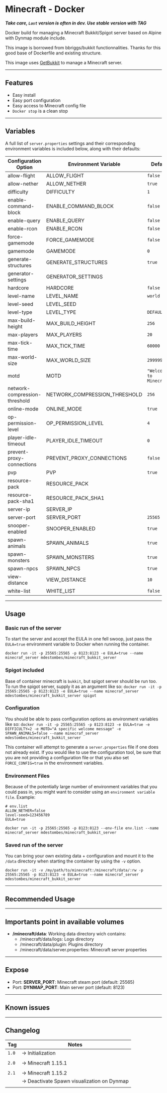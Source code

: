 # Minecraft - Docker

__*Take care, `Last` version is often in dev. Use stable version with TAG*__

Docker build for managing a Minecraft Bukkit/Spigot server based on Alpine with Dynmap module include.

This image is borrowed from bbriggs/bukkit functionnalities.
Thanks for this good base of Dockerfile and existing structure.

This image uses [GetBukkit](https://getbukkit.org) to manage a Minecraft server.

---

## Features
 - Easy install
 - Easy port configuration
 - Easy access to Minecraft config file
 - `Docker stop` is a clean stop

---

## Variables

A full list of `server.properties` settings and their corresponding environment variables is included below, along with their defaults:

| Configuration Option          | Environment Variable          | Default                  |
| ------------------------------|-------------------------------|--------------------------|
| allow-flight                  | ALLOW_FLIGHT                  | `false`                  |
| allow-nether                  | ALLOW_NETHER                  | `true`                   |
| difficulty                    | DIFFICULTY                    | `1`                      |
| enable-command-block          | ENABLE_COMMAND_BLOCK          | `false`                  |
| enable-query                  | ENABLE_QUERY                  | `false`                  |
| enable-rcon                   | ENABLE_RCON                   | `false`                  |
| force-gamemode                | FORCE_GAMEMODE                | `false`                  |
| gamemode                      | GAMEMODE                      | `0`                      |
| generate-structures           | GENERATE_STRUCTURES           | `true`                   |
| generator-settings            | GENERATOR_SETTINGS            |                          |
| hardcore                      | HARDCORE                      | `false`                  |
| level-name                    | LEVEL_NAME                    | `world`                  |
| level-seed                    | LEVEL_SEED                    |                          |
| level-type                    | LEVEL_TYPE                    | `DEFAULT`                |
| max-build-height              | MAX_BUILD_HEIGHT              | `256`                    |
| max-players                   | MAX_PLAYERS                   | `20`                     |
| max-tick-time                 | MAX_TICK_TIME                 | `60000`                  |
| max-world-size                | MAX_WORLD_SIZE                | `29999984`               |
| motd                          | MOTD                          | `"Welcome to Minecraft"` |
| network-compression-threshold | NETWORK_COMPRESSION_THRESHOLD | `256`                    |
| online-mode                   | ONLINE_MODE                   | `true`                   |
| op-permission-level           | OP_PERMISSION_LEVEL           | `4`                      |
| player-idle-timeout           | PLAYER_IDLE_TIMEOUT           | `0`                      |
| prevent-proxy-connections     | PREVENT_PROXY_CONNECTIONS     | `false`                  |
| pvp                           | PVP                           | `true`                   |
| resource-pack                 | RESOURCE_PACK                 |                          |
| resource-pack-sha1            | RESOURCE_PACK_SHA1            |                          |
| server-ip                     | SERVER_IP                     |                          |
| server-port                   | SERVER_PORT                   | `25565`                  | 
| snooper-enabled               | SNOOPER_ENABLED               | `true`                   |
| spawn-animals                 | SPAWN_ANIMALS                 | `true`                   |
| spawn-monsters                | SPAWN_MONSTERS                | `true`                   |
| spawn-npcs                    | SPAWN_NPCS                    | `true`                   |
| view-distance                 | VIEW_DISTANCE                 | `10`                     |
| white-list                    | WHITE_LIST                    | `false`                  |

---

## Usage

### Basic run of the server

To start the server and accept the EULA in one fell swoop, just pass the `EULA=true` environment variable to Docker when running the container.

`docker run -it -p 25565:25565 -p 8123:8123 -e EULA=true --name minecraf_server mdestombes/minecraft_bukkit_server`

### Spigot included

Base of container minecraft is `bukkit`, but spigot server should be run too. To run the spigot server, supply it as an argument like so:
`docker run -it -p 25565:25565 -p 8123:8123 -e EULA=true --name minecraf_server mdestombes/minecraft_bukkit_server spigot`

### Configuration

You should be able to pass configuration options as environment variables like so:
`docker run -it -p 25565:25565 -p 8123:8123 -e EULA=true -e DIFFICULTY=2 -e MOTD="A specific welcome message" -e SPAWN_ANIMALS=false --name minecraf_server mdestombes/minecraft_bukkit_server`

This container will attempt to generate a `server.properties` file if one does not already exist. If you would like to use the configuration tool, be sure that you are not providing a configuration file or that you also set `FORCE_CONFIG=true` in the environment variables.

### Environment Files

Because of the potentially large number of environment variables that you could pass in, you might want to consider using an `environment variable file`. Example:
```
# env.list
ALLOW_NETHER=false
level-seed=123456789
EULA=true
```

`docker run -it -p 25565:25565 -p 8123:8123 --env-file env.list --name minecraf_server mdestombes/minecraft_bukkit_server`

### Saved run of the server

You can bring your own existing data + configuration and mount it to the `/data` directory when starting the container by using the `-v` option.

`docker run -it -v /my/path/to/minecraft:/minecraft/data/:rw -p 25565:25565 -p 8123:8123 -e EULA=true --name minecraf_server mdestombes/minecraft_bukkit_server`

---

## Recommended Usage

---

## Importants point in available volumes
+ __/minecraft/data__: Working data directory wich contains:
  + /minecraft/data/logs: Logs directory
  + /minecraft/data/plugin: Plugins directory
  + /minecraft/data/server.properties: Minecraft server properties

---

## Expose
+ Port: __SERVER_PORT__: Minecraft steam port (default: 25565)
+ Port: __DYNMAP_PORT__: Main server port (default: 8123)

---

## Known issues

---

## Changelog

| Tag      | Notes                                       |
|----------|---------------------------------------------|
| `1.0`    | -> Initialization                           |
|          |                                             |
| `2.0`    | -> Minecraft 1.15.1                         |
|          |                                             |
| `2.1`    | -> Minecraft 1.15.2                         |
|          | -> Deactivate Spawn visualization on Dynmap |
|          |                                             |
